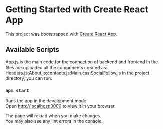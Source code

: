 # Getting Started with Create React App

This project was bootstrapped with [Create React App](https://github.com/facebook/create-react-app).

## Available Scripts
App.js is the main code for the connection of backend and frontend
In the files are uploaded all the components created as: Headers.js;About,js;contacts.js;Main.css;SocialFollow.js 
In the project directory, you can run:

### `npm start`

Runs the app in the development mode.\
Open [http://localhost:3000](http://localhost:3000) to view it in your browser.

The page will reload when you make changes.\
You may also see any lint errors in the console.

